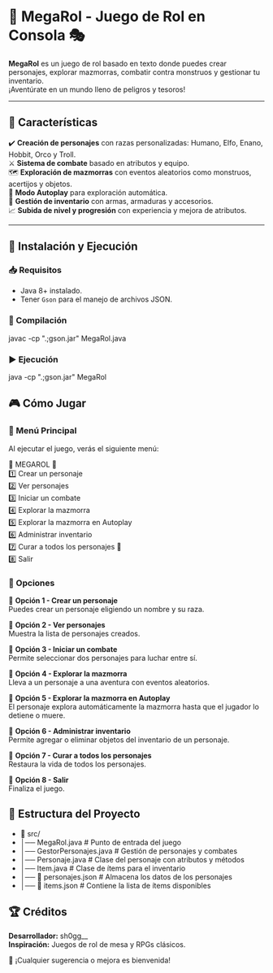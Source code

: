 # 🏰 MegaRol - Juego de Rol en Consola 🎭

**MegaRol** es un juego de rol basado en texto donde puedes crear personajes, explorar mazmorras, combatir contra monstruos y gestionar tu inventario.  
¡Aventúrate en un mundo lleno de peligros y tesoros!  

---

## 📜 Características  

✔️ **Creación de personajes** con razas personalizadas: Humano, Elfo, Enano, Hobbit, Orco y Troll.  
⚔️ **Sistema de combate** basado en atributos y equipo.  
🗺️ **Exploración de mazmorras** con eventos aleatorios como monstruos, acertijos y objetos.  
🤖 **Modo Autoplay** para exploración automática.  
🎒 **Gestión de inventario** con armas, armaduras y accesorios.  
📈 **Subida de nivel y progresión** con experiencia y mejora de atributos.  

---

## 🚀 Instalación y Ejecución  

### 📥 Requisitos  

- Java 8+ instalado.  
- Tener `Gson` para el manejo de archivos JSON.  

### 🔧 Compilación  

javac -cp ".;gson.jar" MegaRol.java

### ▶️ Ejecución  

java -cp ".;gson.jar" MegaRol


## 🎮 Cómo Jugar  

### 📌 Menú Principal  
Al ejecutar el juego, verás el siguiente menú:

🌌 MEGAROL 🌌  
1️⃣ Crear un personaje  
2️⃣ Ver personajes  
3️⃣ Iniciar un combate  
4️⃣ Explorar la mazmorra  
5️⃣ Explorar la mazmorra en Autoplay  
6️⃣ Administrar inventario  
7️⃣ Curar a todos los personajes 💖  
8️⃣ Salir  


### 📝 Opciones  

🔹 **Opción 1 - Crear un personaje**  
Puedes crear un personaje eligiendo un nombre y su raza.  

🔹 **Opción 2 - Ver personajes**  
Muestra la lista de personajes creados.  

🔹 **Opción 3 - Iniciar un combate**  
Permite seleccionar dos personajes para luchar entre sí.  

🔹 **Opción 4 - Explorar la mazmorra**  
Lleva a un personaje a una aventura con eventos aleatorios.  

🔹 **Opción 5 - Explorar la mazmorra en Autoplay**  
El personaje explora automáticamente la mazmorra hasta que el jugador lo detiene o muere.  

🔹 **Opción 6 - Administrar inventario**  
Permite agregar o eliminar objetos del inventario de un personaje.  

🔹 **Opción 7 - Curar a todos los personajes**  
Restaura la vida de todos los personajes.  

🔹 **Opción 8 - Salir**  
Finaliza el juego.  

## 📂 Estructura del Proyecto  

- 📂 src/
- │── MegaRol.java            # Punto de entrada del juego
- │── GestorPersonajes.java   # Gestión de personajes y combates
- │── Personaje.java          # Clase del personaje con atributos y métodos
- │── Item.java               # Clase de ítems para el inventario
- │── 📜 personajes.json      # Almacena los datos de los personajes
- │── 📜 items.json           # Contiene la lista de ítems disponibles


## 🏆 Créditos  

**Desarrollador:** sh0gg__  
**Inspiración:** Juegos de rol de mesa y RPGs clásicos.  

📢 ¡Cualquier sugerencia o mejora es bienvenida!





